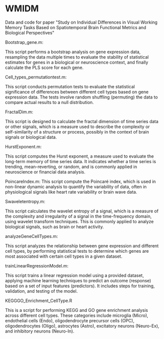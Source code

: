 # WMIDM
Data and code for paper "Study on Individual Differences in Visual Working Memory Tasks Based on Spatiotemporal Brain Functional Metrics and Biological Perspectives"

Bootstrap_gene.m:

This script performs a bootstrap analysis on gene expression data, resampling the data multiple times to evaluate the stability of statistical estimates for genes in a biological or neuroscience context, and finally calculate the PLS score for each gene.

Cell_types_permutationtest.m:

This script conducts permutation tests to evaluate the statistical significance of differences between different cell types based on gene expression data. The tests involve random shuffling (permuting) the data to compare actual results to a null distribution.

FractalDim.m:

This script is designed to calculate the fractal dimension of time series data or other signals, which is a measure used to describe the complexity or self-similarity of a structure or process, possibly in the context of brain signals or biological data.

HurstExponent.m:

This script computes the Hurst exponent, a measure used to evaluate the long-term memory of time series data. It indicates whether a time series is trending, mean-reverting, or random, and is commonly applied in neuroscience or financial data analysis.

PoincareIndex.m:
This script compute the Poincaré index, which is used in non-linear dynamic analysis to quantify the variability of data, often in physiological signals like heart rate variability or brain wave data.

Swaveletentropy.m:

This script calculates the wavelet entropy of a signal, which is a measure of the complexity and irregularity of a signal in the time-frequency domain, using wavelet transform techniques. This is commonly applied to analyze biological signals, such as brain or heart activity.

analyzeGeneCellTypes.m:

This script analyzes the relationship between gene expression and different cell types, by performing statistical tests to determine which genes are most associated with certain cell types in a given dataset.

trainLinearRegressionModel.m:

This script trains a linear regression model using a provided dataset, applying machine learning techniques to predict an outcome (response) based on a set of input features (predictors). It includes steps for training, validation, and testing of the model.

KEGGGO_Enrichment_CellType.R

This is a script for performing KEGG and GO gene enrichment analysis across different cell types. These categories include microglia (Micro), endothelial cells (Endo), oligodendrocyte precursor cells (OPC), oligodendrocytes (Oligo), astrocytes (Astro), excitatory neurons (Neuro-Ex), and inhibitory neurons (Neuro-In).

